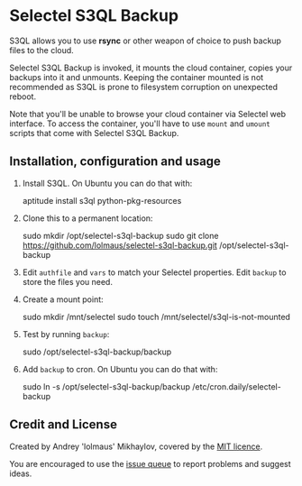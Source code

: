 Selectel S3QL Backup
====================

S3QL allows you to use **rsync** or other weapon of choice to push backup files to the cloud.

Selectel S3QL Backup is invoked, it mounts the cloud container, copies your backups into it and unmounts. Keeping the container mounted is not recommended as S3QL is prone to filesystem corruption on unexpected reboot.

Note that you'll be unable to browse your cloud container via Selectel web interface. To access the container, you'll have to use `mount` and `umount` scripts that come with Selectel S3QL Backup.


Installation, configuration and usage
-------------------------------------

1) Install S3QL. On Ubuntu you can do that with:

    aptitude install s3ql python-pkg-resources

2) Clone this to a permanent location:

    sudo mkdir /opt/selectel-s3ql-backup
    sudo git clone https://github.com/lolmaus/selectel-s3ql-backup.git /opt/selectel-s3ql-backup

3) Edit `authfile` and `vars` to match your Selectel properties. Edit `backup` to store the files you need.

4) Create a mount point:

    sudo mkdir /mnt/selectel
    sudo touch /mnt/selectel/s3ql-is-not-mounted

5) Test by running `backup`:

    sudo /opt/selectel-s3ql-backup/backup

6) Add `backup` to cron. On Ubuntu you can do that with:

    sudo ln -s /opt/selectel-s3ql-backup/backup /etc/cron.daily/selectel-backup


Credit and License
------------------

Created by Andrey 'lolmaus' Mikhaylov, covered by the [MIT licence][1].

You are encouraged to use the [issue queue][2] to report problems and suggest ideas.

  [1]: http://opensource.org/licenses/MIT
  [2]: https://github.com/lolmaus/selectel-s3ql-backup/issues
